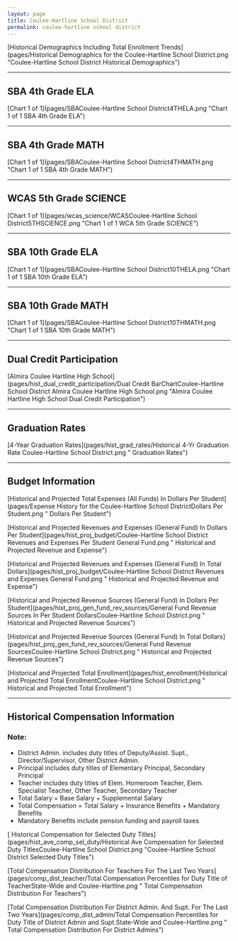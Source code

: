 ```yaml
---
layout: page
title: Coulee-Hartline School District
permalink: coulee-hartline school district
---
```



[Historical Demographics Including Total Enrollment Trends](pages/Historical Demographics for the Coulee-Hartline School District.png "Coulee-Hartline School District Historical Demographics")

___

## SBA 4th Grade ELA

[Chart 1 of 1](pages/SBACoulee-Hartline School District4THELA.png "Chart 1 of 1 SBA 4th Grade ELA")


___

## SBA 4th Grade MATH

[Chart 1 of 1](pages/SBACoulee-Hartline School District4THMATH.png "Chart 1 of 1 SBA 4th Grade MATH")


___

## WCAS 5th Grade SCIENCE

[Chart 1 of 1](pages/wcas_science/WCASCoulee-Hartline School District5THSCIENCE.png "Chart 1 of 1 WCA 5th Grade SCIENCE")


___

## SBA 10th Grade ELA

[Chart 1 of 1](pages/SBACoulee-Hartline School District10THELA.png "Chart 1 of 1 SBA 10th Grade ELA")


___

## SBA 10th Grade MATH

[Chart 1 of 1](pages/SBACoulee-Hartline School District10THMATH.png "Chart 1 of 1 SBA 10th Grade MATH")


___

## Dual Credit Participation

[Almira Coulee Hartline High School](pages/hist_dual_credit_participation/Dual Credit BarChartCoulee-Hartline School District Almira Coulee Hartline High School.png "Almira Coulee Hartline High School Dual Credit Participation")


___

## Graduation Rates

[4-Year Graduation Rates](pages/hist_grad_rates/Historical 4-Yr Graduation Rate Coulee-Hartline School District.png " Graduation Rates")


___

## Budget Information

[Historical and Projected Total Expenses (All Funds) In Dollars Per Student](pages/Expense History for the Coulee-Hartline School DistrictDollars Per Student.png " Dollars Per Student")

[Historical and Projected Revenues and Expenses (General Fund) In Dollars Per Student](pages/hist_proj_budget/Coulee-Hartline School District Revenues and Expenses Per Student General Fund.png " Historical and Projected Revenue and Expense")

[Historical and Projected Revenues and Expenses (General Fund) In Total Dollars](pages/hist_proj_budget/Coulee-Hartline School District Revenues and Expenses General Fund.png " Historical and Projected Revenue and Expense")

[Historical and Projected Revenue Sources (General Fund) In Dollars Per Student](pages/hist_proj_gen_fund_rev_sources/General Fund Revenue Sources In Per Student DollarsCoulee-Hartline School District.png " Historical and Projected Revenue Sources")

[Historical and Projected Revenue Sources (General Fund) In Total Dollars](pages/hist_proj_gen_fund_rev_sources/General Fund Revenue SourcesCoulee-Hartline School District.png " Historical and Projected Revenue Sources")

[Historical and Projected Total Enrollment](pages/hist_enrollment/Historical and Projected Total EnrollmentCoulee-Hartline School District.png " Historical and Projected Total Enrollment")


___

## Historical Compensation Information
### Note:
- District Admin. includes duty titles of Deputy/Assist. Supt., Director/Supervisor, Other District Admin.
- Principal includes duty titles of Elementary Principal, Secondary Principal
- Teacher includes duty titles of Elem. Homeroom Teacher, Elem. Specialist Teacher, Other Teacher, Secondary Teacher
- Total Salary = Base Salary + Supplemental Salary
- Total Compensation = Total Salary + Insurance Benefits + Mandatory Benefits
- Mandatory Benefits include pension funding and payroll taxes

[ Historical Compensation for Selected Duty Titles](pages/hist_ave_comp_sel_duty/Historical Ave Compensation for Selected Duty TitlesCoulee-Hartline School District.png "Coulee-Hartline School District Selected Duty Titles")

[Total Compensation Distribution For Teachers For The Last Two Years](pages/comp_dist_teacher/Total Compensation Percentiles for Duty Title of TeacherState-Wide and Coulee-Hartline.png " Total Compensation Distribution For Teachers")

[Total Compensation Distribution For District Admin. And Supt. For The Last Two Years](pages/comp_dist_admin/Total Compensation Percentiles for Duty Title of District Admin and Supt.State-Wide and Coulee-Hartline.png " Total Compensation Distribution For District Admins")

